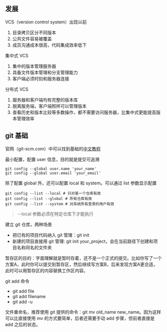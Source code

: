 ## 发展
VCS（version control system）出现以前
1. 目录拷贝区分不同版本
2. 公共文件容易被覆盖
3. 成员沟通成本很高，代码集成效率低下

集中式 VCS
1. 集中的版本管理服务器
2. 具备文件版本管理和分支管理能力
3. 客户端必须时刻和服务器连接

分布式 VCS
1. 服务器和客户端均有完整的版本库
2. 脱离服务端，客户端照样可以管理版本
3. 查看历史和版本比较等多数操作，都不需要访问服务器，比集中式更能提高版本管理效率

## git 基础
官网（git-scm.com）中可以找到基础的[中文教程](https://git-scm.com/book/zh/v2)

最小配置，配置 user 信息，目的就是提交可追溯
```shell
git config --global user.name 'your_name'
git config --global user.email 'your_email'
```

除了配置 global 外，还可以配置 local 和 system。可以通过 list 参数显示配置
```shell
git config --list --local # 只对某一个仓库有效
git config --list --global # 所有仓库有效
git config --list --system # 对系统所有登录的用户有效
```

> --local 参数必须在特定仓库下才能执行

建立 git 仓库，两种场景
* 把已有的项目代码纳入 git 管理：git init
* 新建的项目直接用 git 管理: git init your_project，会在当前路径下创建和项目名称同名的文件夹

暂存区的目的：字面理解就是暂时存着，还不是一个正式的提交。比如你写了一个方案A，此时你可以提交到暂存区，然后继续写方案B，后来发现方案A更合适，此时可以用暂存区的内容替换工作区内容。

git add 命令
* git add file
* git add filename
* git add -u

文件重命名，推荐使用 git 提供的命令：git mv old_name new_name。因为这样可以比直接使用 mv 的方式要简单，后者还需要手动 add 步骤，但前者直接是 add 之后的状态。
